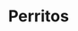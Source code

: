 ---
title: Perritos
date: 
draft: false

# descripcion
description : Aros de plata pasantes perritos

materials: Plata 925

color: Plateado

dimensions: 1,2 cm

code: 01-03-0255

type: "Aros"

categories: []

# Images
# first image will be shown in the product page
images:
  # - image: "images/path_to_image"
  # La ubicacion de las imagenes es imagenes/Aros/Aros.Microcubic/01-03-0255-perritos
  - image: "./images/aros/microcubic/01-03-0255-perritos_a.jpeg"
  - image: "./images/aros/microcubic/01-03-0255-perritos_b.jpeg"
---